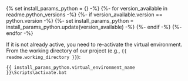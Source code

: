 {% set install_params_python = {} -%}
{%- for version_available in readme.python_versions -%}
  {%- if version_available.version == python.version -%}
    {%- set install_params_python = install_params_python.update(version_available) -%}
  {%- endif -%}
{%- endfor -%}

If it is not already active, you need to re-activate the virtual environment.
From the working directory of our project (e.g., `{{ readme.working_directory }}`):

    {{ install_params_python.virtual_environment_name }}\Scripts\activate.bat
